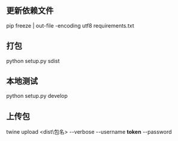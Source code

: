 ## 更新依赖文件

pip freeze | out-file -encoding utf8 requirements.txt

## 打包

python setup.py sdist

## 本地测试

python setup.py develop

## 上传包

twine upload <dist\包名>  --verbose --username __token__ --password <tokenAPI>